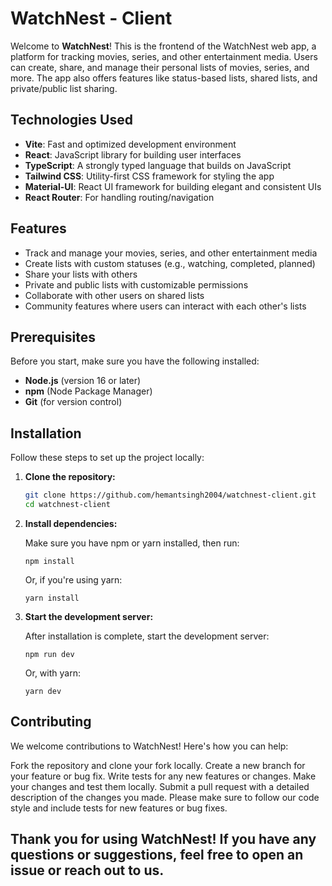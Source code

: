 # WatchNest - Client

Welcome to **WatchNest**! This is the frontend of the WatchNest web app, a platform for tracking movies, series, and other entertainment media. Users can create, share, and manage their personal lists of movies, series, and more. The app also offers features like status-based lists, shared lists, and private/public list sharing.

## Technologies Used

- **Vite**: Fast and optimized development environment
- **React**: JavaScript library for building user interfaces
- **TypeScript**: A strongly typed language that builds on JavaScript
- **Tailwind CSS**: Utility-first CSS framework for styling the app
- **Material-UI**: React UI framework for building elegant and consistent UIs
- **React Router**: For handling routing/navigation

## Features

- Track and manage your movies, series, and other entertainment media
- Create lists with custom statuses (e.g., watching, completed, planned)
- Share your lists with others
- Private and public lists with customizable permissions
- Collaborate with other users on shared lists
- Community features where users can interact with each other's lists

## Prerequisites

Before you start, make sure you have the following installed:

- **Node.js** (version 16 or later)
- **npm** (Node Package Manager)
- **Git** (for version control)

## Installation

Follow these steps to set up the project locally:

1.  **Clone the repository:**

    ```bash
    git clone https://github.com/hemantsingh2004/watchnest-client.git
    cd watchnest-client
    ```

2.  **Install dependencies:**

    Make sure you have npm or yarn installed, then run:

        npm install

    Or, if you're using yarn:

        yarn install

3.  **Start the development server:**

    After installation is complete, start the development server:

        npm run dev

    Or, with yarn:

        yarn dev

## Contributing

We welcome contributions to WatchNest! Here's how you can help:

Fork the repository and clone your fork locally.
Create a new branch for your feature or bug fix.
Write tests for any new features or changes.
Make your changes and test them locally.
Submit a pull request with a detailed description of the changes you made.
Please make sure to follow our code style and include tests for new features or bug fixes.

## Thank you for using WatchNest! If you have any questions or suggestions, feel free to open an issue or reach out to us.
